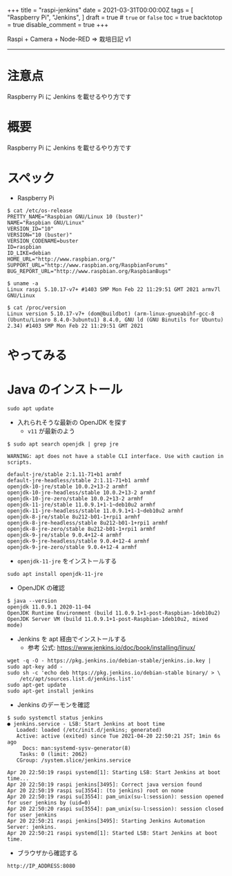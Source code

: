+++
title = "raspi-jenkins"
date = 2021-03-31T00:00:00Z
tags = [
    "Raspberry Pi",
    "Jenkins",
]
draft = true # `true` or `false`
toc = true
backtotop = true
disable_comment = true
+++

Raspi + Camera + Node-RED => 栽培日記 v1

<!--more-->
---

# 注意点

Raspberry Pi に Jenkins を載せるやり方です

# 概要

Raspberry Pi に Jenkins を載せるやり方です

# スペック

+ Raspberry Pi

```
$ cat /etc/os-release
PRETTY_NAME="Raspbian GNU/Linux 10 (buster)"
NAME="Raspbian GNU/Linux"
VERSION_ID="10"
VERSION="10 (buster)"
VERSION_CODENAME=buster
ID=raspbian
ID_LIKE=debian
HOME_URL="http://www.raspbian.org/"
SUPPORT_URL="http://www.raspbian.org/RaspbianForums"
BUG_REPORT_URL="http://www.raspbian.org/RaspbianBugs"
```
```
$ uname -a
Linux raspi 5.10.17-v7+ #1403 SMP Mon Feb 22 11:29:51 GMT 2021 armv7l GNU/Linux
```
```
$ cat /proc/version
Linux version 5.10.17-v7+ (dom@buildbot) (arm-linux-gnueabihf-gcc-8 (Ubuntu/Linaro 8.4.0-3ubuntu1) 8.4.0, GNU ld (GNU Binutils for Ubuntu) 2.34) #1403 SMP Mon Feb 22 11:29:51 GMT 2021
```

# やってみる

# Java のインストール

```
sudo apt update
```

+ 入れられそうな最新の OpenJDK を探す
  + `v11` が最新のよう

```
$ sudo apt search openjdk | grep jre

WARNING: apt does not have a stable CLI interface. Use with caution in scripts.

default-jre/stable 2:1.11-71+b1 armhf
default-jre-headless/stable 2:1.11-71+b1 armhf
openjdk-10-jre/stable 10.0.2+13-2 armhf
openjdk-10-jre-headless/stable 10.0.2+13-2 armhf
openjdk-10-jre-zero/stable 10.0.2+13-2 armhf
openjdk-11-jre/stable 11.0.9.1+1-1~deb10u2 armhf
openjdk-11-jre-headless/stable 11.0.9.1+1-1~deb10u2 armhf
openjdk-8-jre/stable 8u212-b01-1+rpi1 armhf
openjdk-8-jre-headless/stable 8u212-b01-1+rpi1 armhf
openjdk-8-jre-zero/stable 8u212-b01-1+rpi1 armhf
openjdk-9-jre/stable 9.0.4+12-4 armhf
openjdk-9-jre-headless/stable 9.0.4+12-4 armhf
openjdk-9-jre-zero/stable 9.0.4+12-4 armhf
```

+ `openjdk-11-jre` をインストールする

```
sudo apt install openjdk-11-jre
```


+ OpenJDK の確認

```
$ java --version
openjdk 11.0.9.1 2020-11-04
OpenJDK Runtime Environment (build 11.0.9.1+1-post-Raspbian-1deb10u2)
OpenJDK Server VM (build 11.0.9.1+1-post-Raspbian-1deb10u2, mixed mode)
```

+ Jenkins を apt 経由でインストールする
  + 参考 公式: https://www.jenkins.io/doc/book/installing/linux/

```
wget -q -O - https://pkg.jenkins.io/debian-stable/jenkins.io.key | sudo apt-key add -
sudo sh -c 'echo deb https://pkg.jenkins.io/debian-stable binary/ > \
    /etc/apt/sources.list.d/jenkins.list'
sudo apt-get update
sudo apt-get install jenkins
```


+ Jenkins のデーモンを確認

```
$ sudo systemctl status jenkins
● jenkins.service - LSB: Start Jenkins at boot time
   Loaded: loaded (/etc/init.d/jenkins; generated)
   Active: active (exited) since Tue 2021-04-20 22:50:21 JST; 1min 6s ago
     Docs: man:systemd-sysv-generator(8)
    Tasks: 0 (limit: 2062)
   CGroup: /system.slice/jenkins.service

Apr 20 22:50:19 raspi systemd[1]: Starting LSB: Start Jenkins at boot time...
Apr 20 22:50:19 raspi jenkins[3495]: Correct java version found
Apr 20 22:50:19 raspi su[3554]: (to jenkins) root on none
Apr 20 22:50:19 raspi su[3554]: pam_unix(su-l:session): session opened for user jenkins by (uid=0)
Apr 20 22:50:20 raspi su[3554]: pam_unix(su-l:session): session closed for user jenkins
Apr 20 22:50:21 raspi jenkins[3495]: Starting Jenkins Automation Server: jenkins.
Apr 20 22:50:21 raspi systemd[1]: Started LSB: Start Jenkins at boot time.
```

+ ブラウザから確認する

```
http://IP_ADDRESS:8080
```
